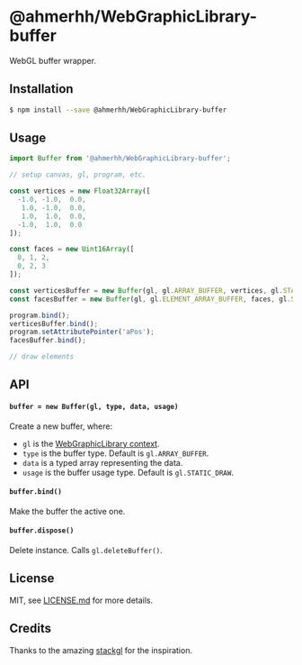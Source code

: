 # @ahmerhh/WebGraphicLibrary-buffer

WebGL buffer wrapper.

## Installation

``` sh
$ npm install --save @ahmerhh/WebGraphicLibrary-buffer
```

## Usage

``` js
import Buffer from '@ahmerhh/WebGraphicLibrary-buffer';

// setup canvas, gl, program, etc.

const vertices = new Float32Array([
  -1.0, -1.0,  0.0,
   1.0, -1.0,  0.0,
   1.0,  1.0,  0.0,
  -1.0,  1.0,  0.0
]);

const faces = new Uint16Array([
  0, 1, 2,
  0, 2, 3
]);

const verticesBuffer = new Buffer(gl, gl.ARRAY_BUFFER, vertices, gl.STATIC_DRAW);
const facesBuffer = new Buffer(gl, gl.ELEMENT_ARRAY_BUFFER, faces, gl.STATIC_DRAW);

program.bind();
verticesBuffer.bind();
program.setAttributePointer('aPos');
facesBuffer.bind();

// draw elements

```

## API

#### `buffer = new Buffer(gl, type, data, usage)`

Create a new buffer, where:
- `gl` is the [WebGraphicLibrary context](https://github.com/ahmerhh/WebGraphicLibrary-context).
- `type` is the buffer type. Default is `gl.ARRAY_BUFFER`.
- `data` is a typed array representing the data.
- `usage` is the buffer usage type. Default is `gl.STATIC_DRAW`.

#### `buffer.bind()`

Make the buffer the active one.

#### `buffer.dispose()`

Delete instance. Calls `gl.deleteBuffer()`.

## License

MIT, see [LICENSE.md](https://github.com/ahmerhh/WebGraphicLibrary-buffer/blob/master/LICENSE.md) for more details.

## Credits

Thanks to the amazing [stackgl](http://stack.gl/) for the inspiration.